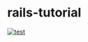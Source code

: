# rails-tutorial

[![test](https://github.com/roaris/rails_tutorial/actions/workflows/.rails-test.yml/badge.svg)](https://github.com/roaris/rails_tutorial/actions/workflows/.rails-test.yml)
